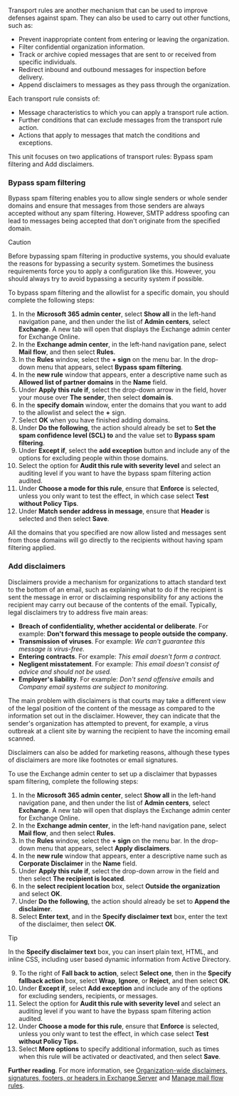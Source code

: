 Transport rules are another mechanism that can be used to improve defenses against spam. They can also be used to carry out other functions, such as:

 -  Prevent inappropriate content from entering or leaving the organization.
 -  Filter confidential organization information.
 -  Track or archive copied messages that are sent to or received from specific individuals.
 -  Redirect inbound and outbound messages for inspection before delivery.
 -  Append disclaimers to messages as they pass through the organization.

Each transport rule consists of:

 -  Message characteristics to which you can apply a transport rule action.
 -  Further conditions that can exclude messages from the transport rule action.
 -  Actions that apply to messages that match the conditions and exceptions.

This unit focuses on two applications of transport rules: Bypass spam filtering and Add disclaimers.

### Bypass spam filtering

Bypass spam filtering enables you to allow single senders or whole sender domains and ensure that messages from those senders are always accepted without any spam filtering. However, SMTP address spoofing can lead to messages being accepted that don't originate from the specified domain.

> [!CAUTION]
> Before bypassing spam filtering in productive systems, you should evaluate the reasons for bypassing a security system. Sometimes the business requirements force you to apply a configuration like this. However, you should always try to avoid bypassing a security system if possible.

To bypass spam filtering and the allowlist for a specific domain, you should complete the following steps:

1.  In the **Microsoft 365 admin center**, select **Show all** in the left-hand navigation pane, and then under the list of **Admin centers**, select **Exchange**. A new tab will open that displays the Exchange admin center for Exchange Online.
2.  In the **Exchange admin center**, in the left-hand navigation pane, select **Mail flow**, and then select **Rules**.
3.  In the **Rules** window, select the **+ sign** on the menu bar. In the drop-down menu that appears, select **Bypass spam filtering**.
4.  In the **new rule** window that appears, enter a descriptive name such as **Allowed list of partner domains** in the **Name** field.
5.  Under **Apply this rule if**, select the drop-down arrow in the field, hover your mouse over **The sender**, then select **domain is**.
6.  In the **specify domain** window, enter the domains that you want to add to the allowlist and select the **+** sign.
7.  Select **OK** when you have finished adding domains.
8.  Under **Do the following**, the action should already be set to **Set the spam confidence level (SCL) to** and the value set to **Bypass spam filtering**.
9.  Under **Except if**, select the **add exception** button and include any of the options for excluding people within those domains.
10. Select the option for **Audit this rule with severity level** and select an auditing level if you want to have the bypass spam filtering action audited.
11. Under **Choose a mode for this rule**, ensure that **Enforce** is selected, unless you only want to test the effect, in which case select **Test without Policy Tips**.
12. Under **Match sender address in message**, ensure that **Header** is selected and then select **Save**.

All the domains that you specified are now allow listed and messages sent from those domains will go directly to the recipients without having spam filtering applied.

### Add disclaimers

Disclaimers provide a mechanism for organizations to attach standard text to the bottom of an email, such as explaining what to do if the recipient is sent the message in error or disclaiming responsibility for any actions the recipient may carry out because of the contents of the email. Typically, legal disclaimers try to address five main areas:

 -  **Breach of confidentiality, whether accidental or deliberate**. For example: **Don't forward this message to people outside the company.**
 -  **Transmission of viruses**. For example: *We can't guarantee this message is virus-free.*
 -  **Entering contracts**. For example: *This email doesn't form a contract.*
 -  **Negligent misstatement**. For example: *This email doesn't consist of advice and should not be used.*
 -  **Employer's liability**. For example: *Don't send offensive emails* and *Company email systems are subject to monitoring.*

The main problem with disclaimers is that courts may take a different view of the legal position of the content of the message as compared to the information set out in the disclaimer. However, they can indicate that the sender's organization has attempted to prevent, for example, a virus outbreak at a client site by warning the recipient to have the incoming email scanned.

Disclaimers can also be added for marketing reasons, although these types of disclaimers are more like footnotes or email signatures.

To use the Exchange admin center to set up a disclaimer that bypasses spam filtering, complete the following steps:

1.  In the **Microsoft 365 admin center**, select **Show all** in the left-hand navigation pane, and then under the list of **Admin centers**, select **Exchange**. A new tab will open that displays the Exchange admin center for Exchange Online.
2.  In the **Exchange admin center**, in the left-hand navigation pane, select **Mail flow**, and then select **Rules**.
3.  In the **Rules** window, select the **+ sign** on the menu bar. In the drop-down menu that appears, select **Apply disclaimers**.
4.  In the **new rule** window that appears, enter a descriptive name such as **Corporate Disclaimer** in the **Name** field.
5.  Under **Apply this rule if**, select the drop-down arrow in the field and then select **The recipient is located**.
6.  In the **select recipient location** box, select **Outside the organization** and select **OK**.
7.  Under **Do the following**, the action should already be set to **Append the disclaimer**.
8.  Select **Enter text**, and in the **Specify disclaimer text** box, enter the text of the disclaimer, then select **OK**.

 > [!TIP] 
 > In the **Specify disclaimer text** box, you can insert plain text, HTML, and inline CSS, including user based dynamic information from Active Directory.

9.  To the right of **Fall back to action**, select **Select one**, then in the **Specify fallback action** box, select **Wrap**, **Ignore**, or **Reject**, and then select **OK**.
10. Under **Except if**, select **Add exception** and include any of the options for excluding senders, recipients, or messages.
11. Select the option for **Audit this rule with severity level** and select an auditing level if you want to have the bypass spam filtering action audited.
12. Under **Choose a mode for this rule**, ensure that **Enforce** is selected, unless you only want to test the effect, in which case select **Test without Policy Tips**.
13. Select **More options** to specify additional information, such as times when this rule will be activated or deactivated, and then select **Save**.

**Further reading**. For more information, see [Organization-wide disclaimers, signatures, footers, or headers in Exchange Server](/exchange/policy-and-compliance/mail-flow-rules/signatures?azure-portal=true) and [Manage mail flow rules](/exchange/security-and-compliance/mail-flow-rules/manage-mail-flow-rules?azure-portal=true).
